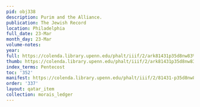 ```yaml
---
pid: obj338
description: Purim and the Alliance.
publication: The Jewish Record
location: Philadelphia
full_date: 23-Mar
month_day: 23-Mar
volume-notes:
year:
full: https://colenda.library.upenn.edu/phalt/iiif/2/ark81431p35d8nw83%2FSHA256E-s7181422--be501a1af3db9a0c9ac49a343f9c8cfb4d238b52bc6cffdfc5b75867bf7bf701.jpeg/full/3500,/0/default.jpg
thumb: https://colenda.library.upenn.edu/phalt/iiif/2/ark81431p35d8nw83%2FSHA256E-s7181422--be501a1af3db9a0c9ac49a343f9c8cfb4d238b52bc6cffdfc5b75867bf7bf701.jpeg/full/!200,200/0/default.jpg
index_terms: Pentecost
toc: '352'
manifest: https://colenda.library.upenn.edu/phalt/iiif/2/81431-p35d8nw83/manifest
order: '337'
layout: qatar_item
collection: morais_ledger
---
```


